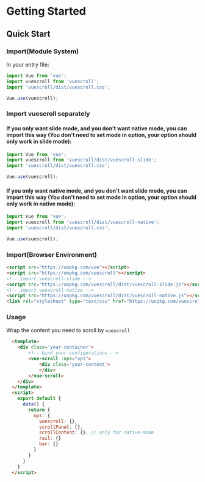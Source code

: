 # Getting Started

## Quick Start

### Import(Module System)

In your entry file:

```javascript
import Vue from 'vue';
import vuescroll from 'vuescroll';
import 'vuescroll/dist/vuescroll.css';

Vue.use(vuescroll);
```

### Import vuescroll separately

#### If you only want slide mode, and you don't want native mode, you can import this way (You don't need to set mode in option, your option should only work in slide mode):

```javascript
import Vue from 'vue';
import vuescroll from 'vuescroll/dist/vuescroll-slide';
import 'vuescroll/dist/vuescroll.css';

Vue.use(vuescroll);
```

#### If you only want native mode, and you don't want slide mode, you can import this way (You don't need to set mode in option, your option should only work in native mode):

```javascript
import Vue from 'vue';
import vuescroll from 'vuescroll/dist/vuescroll-native';
import 'vuescroll/dist/vuescroll.css';

Vue.use(vuescroll);
```

### Import(Browser Environment)

```html
<script src="https://unpkg.com/vue"></script>
<script src="https://unpkg.com/vuescroll"></script>
<!-- import vuescroll-slide -->
<script src="https://unpkg.com/vuescroll/dist/vuescroll-slide.js"></script>
<!-- import vuescroll-native -->
<script src="https://unpkg.com/vuescroll/dist/vuescroll-native.js"></script>
<link rel="stylesheet" type="text/css" href="https://unpkg.com/vuescroll/dist/vuescroll.css" />
```

### Usage

Wrap the content you need to scroll by `vuescroll`

```html
  <template>
    <div class='your-container'>
        <!-- bind your configurations -->
        <vue-scroll :ops="ops">
            <div class='your-content'>
            </div>
        </vue-scroll>
    </div>
  </template>
  <script>
    export default {
      data() {
        return {
          ops: {
            vuescroll: {},
            scrollPanel: {},
            scrollContent: {}, // only for native-mode
            rail: {}
            bar: {}
          }
        }
      }
    }
  </script>
```
